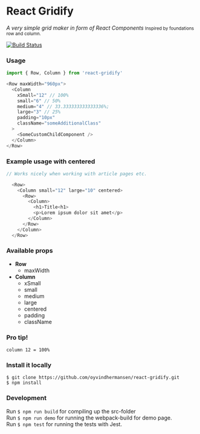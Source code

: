 # React Gridify
<i>A very simple grid maker in form of React Components</i>
<small>Inspired by foundations row and column.</small>

[![Build Status](https://travis-ci.org/oyvindhermansen/react-gridify.svg?branch=release%40latest)](https://travis-ci.org/oyvindhermansen/react-gridify)

### Usage
```javascript
import { Row, Column } from 'react-gridify'

<Row maxWidth="960px">
  <Column
    xSmall="12" // 100%
    small="6" // 50%
    medium="4" // 33.333333333333336%;
    large="3" // 25%
    padding="10px"
    className="someAdditionalClass"
  >
    <SomeCustomChildComponent />
  </Column>
</Row>
```
### Example usage with centered
```javascript
// Works nicely when working with article pages etc.

  <Row>
    <Column small="12" large="10" centered>
      <Row>
        <Column>
          <h1>Title<h1>
          <p>Lorem ipsum dolor sit amet</p>
        </Column>
      </Row>
    </Column>
  </Row>
```

### Available props

* <strong>Row</strong>
  - maxWidth
* <strong>Column</strong>
  - xSmall
  - small
  - medium
  - large
  - centered
  - padding
  - className

### Pro tip!
`column 12 = 100%`

### Install it locally
```
$ git clone https://github.com/oyvindhermansen/react-gridify.git
$ npm install
```

### Development
Run `$ npm run build` for compiling up the src-folder
<br>
Run `$ npm run demo` for running the webpack-build for demo page.
<br>
Run `$ npm test` for running the tests with Jest.
